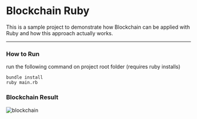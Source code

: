 # Blockchain Ruby
This is a sample project to demonstrate how Blockchain can be applied with Ruby
and how this approach actually works.

---
### How to Run
run the following command on project root folder (requires ruby installs)
```
bundle install
ruby main.rb
```

### Blockchain Result

![blockchain](https://github.com/RenatoRosaFranco/blockchain-ruby/assets/6882872/b6bb26be-2b9d-42ac-b76e-05faa974b72f)
